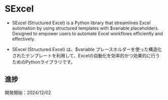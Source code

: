 # SExcel

- SExcel (Structured Excel) is a Python library that streamlines Excel automation by using structured templates with $variable placeholders. Designed to empower users to automate Excel workflows efficiently and effectively.

- SExcel (Structured Excel) は、$variable プレースホルダーを使った構造化されたテンプレートを利用して、Excelの自動化を効率的かつ効果的に行うためのPythonライブラリです。

## 進捗
開発開始：2024/12/02
